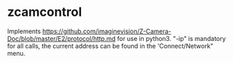 # zcamcontrol

Implements https://github.com/imaginevision/Z-Camera-Doc/blob/master/E2/protocol/http.md for use in python3.
"-ip" is mandatory for all calls, the current address can be found in the 'Connect/Network" menu.

